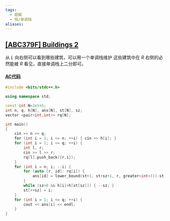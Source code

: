 ```yaml
---
tags:
  - 题解
  - 栈/单调栈
aliases:
---
```

## [[ABC379F] Buildings 2](https://www.luogu.com.cn/problem/AT_abc379_f)

从 $L$ 向右侧可以看到哪些建筑，可以用一个单调栈维护
这些建筑中在 $R$ 右侧的必然能被 $R$ 看见，直接单调栈上二分即可。

#### [AC代码](https://www.luogu.com.cn/record/189243087)

```cpp
#include <bits/stdc++.h>

using namespace std;

const int N=2e5+5;
int n, q, h[N], ans[N], st[N], sz;
vector <pair<int,int>> rq[N];

int main()
{
    cin >> n >> q;
    for (int i = 1; i <= n; ++i) { cin >> h[i]; }
    for (int i = 1; i <= q; ++i) {
        int l, r;
        cin >> l >> r;
        rq[l].push_back({r,i});
    }
    for (int i = n; i; --i) {
        for (auto [r, id]: rq[i]) {
            ans[id] = lower_bound(st+1, st+sz+1, r, greater<int>())-st-1;
        }
        while (sz>0 && h[i]>h[st[sz]]) { --sz; }
        st[++sz] = i;
    }
    for (int i = 1; i <= q; ++i) {
        cout << ans[i] << endl;
    }
}
```